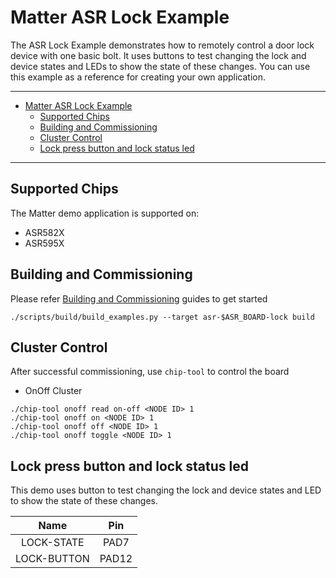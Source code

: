 # Matter ASR Lock Example

The ASR Lock Example demonstrates how to remotely control a door lock device
with one basic bolt. It uses buttons to test changing the lock and device states
and LEDs to show the state of these changes. You can use this example as a
reference for creating your own application.

---

-   [Matter ASR Lock Example](#matter-asr-lock-example)
    -   [Supported Chips](#supported-chips)
    -   [Building and Commissioning](#building-and-commissioning)
    -   [Cluster Control](#cluster-control)
    -   [Lock press button and lock status led](#lock-press-button-and-lock-status-led)

---

## Supported Chips

The Matter demo application is supported on:

-   ASR582X
-   ASR595X

## Building and Commissioning

Please refer
[Building and Commissioning](../../../docs/guides/asr_getting_started_guide.md#building-the-example-application)
guides to get started

```
./scripts/build/build_examples.py --target asr-$ASR_BOARD-lock build
```

## Cluster Control

After successful commissioning, use `chip-tool` to control the board

-   OnOff Cluster

```
./chip-tool onoff read on-off <NODE ID> 1
./chip-tool onoff on <NODE ID> 1
./chip-tool onoff off <NODE ID> 1
./chip-tool onoff toggle <NODE ID> 1
```

## Lock press button and lock status led

This demo uses button to test changing the lock and device states and LED to
show the state of these changes.

|    Name     |  Pin  |
| :---------: | :---: |
| LOCK-STATE  | PAD7  |
| LOCK-BUTTON | PAD12 |
